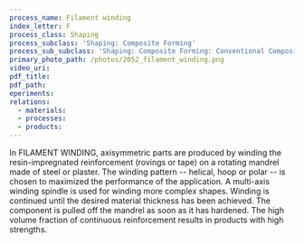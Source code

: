 ```yaml
---
process_name: Filament winding
index_letter: F
process_class: Shaping
process_subclass: 'Shaping: Composite Forming'
process_sub_subclass: 'Shaping: Composite Forming: Conventional Composite Forming'
primary_photo_path: /photos/2052_filament_winding.png
video_uri:
pdf_title:
pdf_path:
eperiments:
relations:
  - materials:
  - processes:
  - products:
---
```


In FILAMENT WINDING, axisymmetric parts are produced by winding the resin-impregnated reinforcement (rovings or tape) on a rotating mandrel made of steel or plaster. The winding pattern -- helical, hoop or polar -- is chosen to maximized the performance of the application. A multi-axis winding spindle is used for winding more complex shapes. Winding is continued until the desired material thickness has been achieved. The component is pulled off the mandrel as soon as it has hardened. The high volume fraction of continuous reinforcement results in products with high strengths.